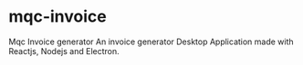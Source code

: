 # mqc-invoice
Mqc Invoice generator
An invoice generator Desktop Application made with Reactjs, Nodejs and Electron.
